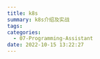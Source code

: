 ```yaml
---
title: k8s
summary: k8s介绍及实战
tags:
categories:
  - 07-Programming-Assistant
date: 2022-10-15 13:22:27
---
```

